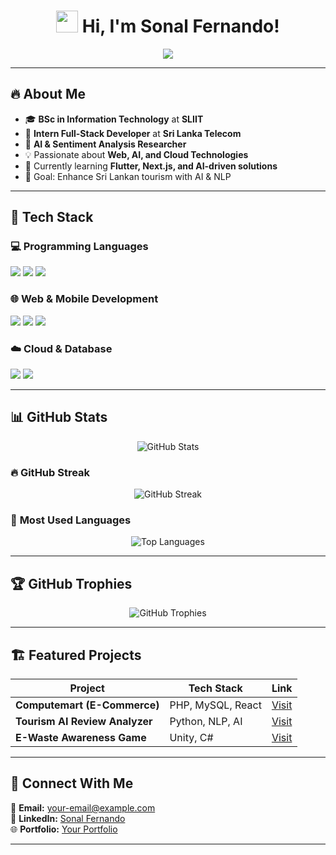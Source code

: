 <h1 align="center">  
  <img src="https://media.giphy.com/media/hvRJCLFzcasrR4ia7z/giphy.gif" width="35">  
  Hi, I'm Sonal Fernando!  
</h1>  

<p align="center">  
  <img src="https://readme-typing-svg.herokuapp.com?font=Fira+Code&weight=600&size=22&pause=1000&color=6A92FB&center=true&width=435&lines=Full-Stack+Developer;AI+%26+Sentiment+Analysis+Researcher;Flutter+%7C+PHP+%7C+React+%7C+ASP.NET;Tech+Enthusiast+%7C+Problem+Solver" />  
</p>  

---

## 🔥 About Me  
- 🎓 **BSc in Information Technology** at **SLIIT**  
- 💼 **Intern Full-Stack Developer** at **Sri Lanka Telecom**  
- 🔬 **AI & Sentiment Analysis Researcher**  
- 💡 Passionate about **Web, AI, and Cloud Technologies**  
- 🌱 Currently learning **Flutter, Next.js, and AI-driven solutions**  
- 🎯 Goal: Enhance Sri Lankan tourism with AI & NLP  

---

## 🚀 Tech Stack  

### **💻 Programming Languages**  
<p>  
  <img src="https://img.shields.io/badge/-Python-3776AB?style=for-the-badge&logo=python&logoColor=white">  
  <img src="https://img.shields.io/badge/-JavaScript-F7DF1E?style=for-the-badge&logo=javascript&logoColor=black">  
  <img src="https://img.shields.io/badge/-PHP-777BB4?style=for-the-badge&logo=php&logoColor=white">  
</p>  

### **🌐 Web & Mobile Development**  
<p>  
  <img src="https://img.shields.io/badge/-React-61DAFB?style=for-the-badge&logo=react&logoColor=black">  
  <img src="https://img.shields.io/badge/-Angular-DD0031?style=for-the-badge&logo=angular&logoColor=white">  
  <img src="https://img.shields.io/badge/-Flutter-02569B?style=for-the-badge&logo=flutter&logoColor=white">  
</p>  

### **☁️ Cloud & Database**  
<p>  
  <img src="https://img.shields.io/badge/-Firebase-FFCA28?style=for-the-badge&logo=firebase&logoColor=black">  
  <img src="https://img.shields.io/badge/-MySQL-4479A1?style=for-the-badge&logo=mysql&logoColor=white">  
</p>  

---

## 📊 GitHub Stats  

<p align="center">  
  <img src="https://github-readme-stats.vercel.app/api?username=SonalFernando&show_icons=true&include_all_commits=true&count_private=true&theme=radical" alt="GitHub Stats" />  
</p>  

### 🔥 **GitHub Streak**  
<p align="center">  
  <img src="https://github-readme-streak-stats.herokuapp.com/?user=SonalFernando&theme=radical" alt="GitHub Streak" />  
</p>  

### 📌 **Most Used Languages**  
<p align="center">  
  <img src="https://github-readme-stats.vercel.app/api/top-langs/?username=SonalFernando&layout=compact&theme=radical" alt="Top Languages" />  
</p>  

---

## 🏆 GitHub Trophies  
<p align="center">  
  <img src="https://github-profile-trophy.vercel.app/?username=SonalFernando&theme=radical&no-bg=true&margin-w=10" alt="GitHub Trophies" />  
</p>  

---

## 🏗️ Featured Projects  
| Project | Tech Stack | Link |  
|---------|-----------|------|  
| **Computemart (E-Commerce)** | PHP, MySQL, React | [Visit](https://github.com/SonalFernando/Computemart) |  
| **Tourism AI Review Analyzer** | Python, NLP, AI | [Visit](https://github.com/SonalFernando/Tourism-Review-Analysis) |  
| **E-Waste Awareness Game** | Unity, C# | [Visit](https://github.com/SonalFernando/E-Waste-Game) |  

---

## 📌 Connect With Me  
📧 **Email:** your-email@example.com  
💼 **LinkedIn:** [Sonal Fernando](https://www.linkedin.com/in/sonalfernando/)  
🌐 **Portfolio:** [Your Portfolio](your-portfolio-link-here)  

---

